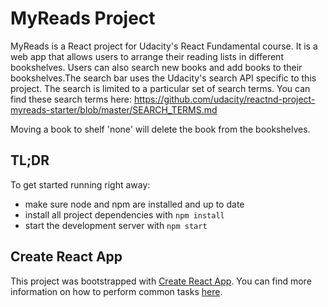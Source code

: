 # MyReads Project

MyReads is a React project for Udacity's React Fundamental course. It is a web app that allows users to arrange their reading lists in different bookshelves. Users can also search new books and add books to their bookshelves.The search bar uses the Udacity's search API specific to this project. The search is limited to a particular set of search terms.
You can find these search terms here:
https://github.com/udacity/reactnd-project-myreads-starter/blob/master/SEARCH_TERMS.md

Moving a book to shelf 'none' will delete the book from the bookshelves.

## TL;DR

To get started running right away:

* make sure node and npm are installed and up to date
* install all project dependencies with `npm install`
* start the development server with `npm start`

## Create React App

This project was bootstrapped with [Create React App](https://github.com/facebookincubator/create-react-app). You can find more information on how to perform common tasks [here](https://github.com/facebookincubator/create-react-app/blob/master/packages/react-scripts/template/README.md).
